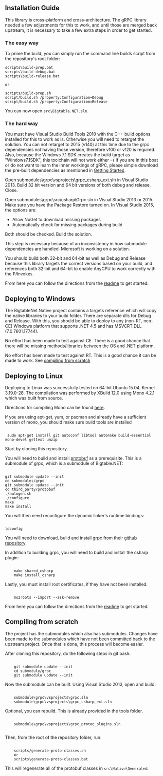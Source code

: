 ## Installation Guide ##
This library is cross-platform and cross-architecture.  The gRPC library needed a few adjustments for this to work, and until those are merged back upstream, it is necessary to take a few extra steps in order to get started.

### The easy way ###

To prime the build, you can simply run the command line builds script from the repository's root folder: 

```
scripts\build-prep.bat
scripts\build-debug.bat
scripts\build-release.bat

or

scripts/build-prep.sh
script/build.sh /property:Configuration=Debug
script/build.sh /property:Configuration=Release

```

You can now open `src\Bigtable.NET.sln`. 


### The hard way ###

You must have Visual Studio Build Tools 2010 with the C++ build options installed for this to work as is.  Otherwise you will need to retarget the solution.  You can not retarget to 2015 (v140) at this time due to the grpc dependencies not having those version, therefore v100 or v120 is required.  Also, because the Windows 7.1 SDK creates the build target as "Windows7.1SDK", this toolchain will not work either =(  If you are in this boat or do not want to learn the inner workings of gRPC, please simple download the pre-built dependencies as mentioned in [Getting Started](../README.md#getting-started).

Open submodules\grpc\vsprojects\grpc_csharp_ext.sln in Visual Studio 2013.  Build 32 bit version and 64 bit versions of both debug and release.  Close.

Open submodules\grpc\src\csharp\Grpc.sln in Visual Studio 2013 or 2015.  Make sure you have the Package Restore turned on.  In Visual Studio 2015, the options are:

- Allow NuGet to download missing packages
- Automatically check for missing packages during build

Both should be checked.  Build the solution.

This step is necessary because of an inconsistency in how submodule dependencies are handled.  Microsoft is working on a solution.

You should build both 32-bit and 64-bit as well as Debug and Release because this library targets the correct versions based on your build, and references both 32-bit and 64-bit to enable AnyCPU to work correctly with the P/Invokes.

From here you can follow the directions from the [readme](../README.md#getting-started) to get started.

## Deploying to Windows ##

The BigtableNet.Native project contains a targets reference which will copy the native libraries to your build folder.  There are separate dlls for Debug and Release.  With this, you should be able to deploy to any (non-RT, non-CE) Windows platform that supports .NET 4.5 and has MSVCRT.DLL (7.0.7601.17744).

No effort has been made to test against CE.  There is a good chance that there will be missing methods/libraries between the OS and .NET platform.

No effort has been made to test against RT.  This is a good chance it can be made to work.  See [compiling from scratch](#compiling-from-scratch)


## Deploying to Linux ##

Deploying to Linux was successfully tested on 64-bit Ubuntu 15.04, Kernel 3.19.0-28.  The compilation was performed by XBuild 12.0 using Mono 4.2.1 which was built from source.

Directions for compiling Mono can be found [here](http://www.mono-project.com/docs/compiling-mono/linux/).

If you are using apt-get, yum, or pacman and already have a sufficient version of mono, you should make sure build tools are installed

``` 

 sudo apt-get install git autoconf libtool automake build-essential mono-devel gettext unzip

```
 
Start by cloning this repository.

You will need to build and install [protobuf](https://github.com/google/protobuf.git) as a prerequisite.  This is a submodule of grpc, which is a submodule of Bigtable.NET:

```

git submodule update --init
cd submodules/grpc
git submodule update --init
cd third_party/protobuf
./autogen.sh
./configure
make
make install

```

You will then need reconfigure the dynamic linker's runtime bindings:

```

ldconfig

```

You will need to download, build and install grpc from their [github repository](https://github.com/grpc/grpc.git)


In addition to building grpc, you will need to build and install the csharp plugin:

```

	make shared_csharp
	make install_csharp

```

Lastly, you must install root certificates, if they have not been installed.

```

	mozroots --import --ask-remove

```

From here you can follow the directions from the [readme](../README.md#GettingStarted) to get started.


## Compiling from scratch ##

The project has the submodules which also has submodules.  Changes have been made to the submodules which have not been committed back to the upstream project.  Once that is done, this process will become easier.

After cloning this repository, do the following steps in git bash.

```

	git submodule update --init
	cd submodule/grpc
	git submodule update --init

```

Now the submodule can be built.  Using Visual Studio 2013, open and build:

```

	submodule\grpc\vsprojects\grpc.sln
	submodule\grpc\vsprojects\grpc_csharp_ext.sln

```

Optional, you can rebuild.  This is already provided in the tools folder.

```

	submodule\grpc\vsprojects\grpc_protoc_plugins.sln


```

Then, from the root of the repository folder, run:

```

	scripts/generate-proto-classes.sh
	or
	scripts\generate-proto-classes.bat

```

This will regenerate all of the protobuf classes in ```src\Native\Generated```. 